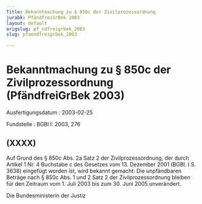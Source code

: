 ```yaml
---
Title: Bekanntmachung zu § 850c der Zivilprozessordnung
jurabk: PfändfreiGrBek 2003
layout: default
origslug: pf_ndfreigrbek_2003
slug: pfaendfreigrbek_2003

---
```


# Bekanntmachung zu § 850c der Zivilprozessordnung (PfändfreiGrBek 2003)

Ausfertigungsdatum
:   2003-02-25

Fundstelle
:   BGBl I: 2003, 276

## (XXXX)

Auf Grund des § 850c Abs. 2a Satz 2 der Zivilprozessordnung, der durch
Artikel 1 Nr. 4 Buchstabe c des Gesetzes vom 13. Dezember 2001 (BGBl.
I S. 3638) eingefügt worden ist, wird bekannt gemacht:
Die unpfändbaren Beträge nach § 850c Abs. 1 und 2 Satz 2 der
Zivilprozessordnung bleiben für den Zeitraum vom 1. Juli 2003 bis zum
30\. Juni 2005 unverändert.

Die Bundesministerin der Justiz

